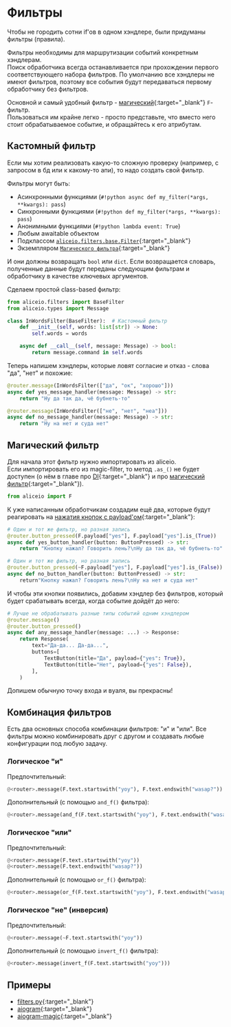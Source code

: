 # Фильтры

Чтобы не городить сотни if'ов в одном хэндлере, были придуманы фильтры (правила).

Фильтры необходимы для маршрутизации событий конкретным хэндлерам. \
Поиск обработчика всегда останавливается при прохождении первого соответствующего набора фильтров.
По умолчанию все хэндлеры не имеют фильтров, поэтому все события будут передаваться первому обработчику без фильтров.

Основной и самый удобный фильтр - [магический](https://github.com/aiogram/magic-filter){:target="_blank"} `F`-фильтр. \
Пользоваться им крайне легко - просто представьте, что вместо него стоит обрабатываемое событие, и обращайтесь к его атрибутам.

## Кастомный фильтр

Если мы хотим реализовать какую-то сложную проверку (например, с запросом в бд или к какому-то апи), то надо создать свой фильтр.

Фильтры могут быть:

* Асинхронными функциями (`#!python async def my_filter(*args, **kwargs): pass`)
* Синхронными функциями (`#!python def my_filter(*args, **kwargs): pass`)
* Анонимными функциями (`#!python lambda event: True`)
* Любым awaitable объектом
* Подклассом [`aliceio.filters.base.Filter`](../aliceio/filters/base.md){:target="_blank"}
* Экземпляром [`Магического фильтра`](../aliceio/filters/magic-filter.md){:target="_blank"}

И они должны возвращать `bool` или `dict`.
Если возвращается словарь, полученные данные будут переданы следующим фильтрам и обработчику в качестве ключевых аргументов.

Сделаем простой class-based фильтр:

```python
from aliceio.filters import BaseFilter
from aliceio.types import Message

class InWordsFilter(BaseFilter):  # Кастомный фильтр
    def __init__(self, words: list[str]) -> None:
        self.words = words

    async def __call__(self, message: Message) -> bool:
        return message.command in self.words
```

Теперь напишем хэндлеры, которые ловят согласие и отказ - слова "да", "нет" и похожие:

```python
@router.message(InWordsFilter(["да", "ок", "хорошо"]))
async def yes_message_handler(message: Message) -> str:
    return "Ну да так да, чё бубнеть-то"

@router.message(InWordsFilter(["не", "нет", "неа"]))
async def no_message_handler(message: Message) -> str:
    return "Ну на нет и суда нет"
```

## Магический фильтр

Для начала этот фильтр нужно импортировать из aliceio. \
Если импортировать его из magic-filter, то метод `.as_()` не будет доступен
(о нём в главе про [DI](dependency-injection.md){:target="_blank"} и про [магический фильтр](../aliceio/filters/magic-filter.md){:target="_blank"}).

```python
from aliceio import F
```

К уже написанным обработчикам создадим ещё два, которые будут реагировать на [нажатия кнопок с payload'ом](https://yandex.ru/dev/dialogs/alice/doc/request-buttonpressed.html){:target="_blank"}:

```python
# Один и тот же фильтр, но разная запись
@router.button_pressed(F.payload["yes"], F.payload["yes"].is_(True))
async def yes_button_handler(button: ButtonPressed) -> str:
    return "Кнопку нажал? Говорить лень?\nНу да так да, чё бубнеть-то"

# Один и тот же фильтр, но разная запись
@router.button_pressed(~F.payload["yes"], F.payload["yes"].is_(False))
async def no_button_handler(button: ButtonPressed) -> str:
    return"Кнопку нажал? Говорить лень?\nНу на нет и суда нет"
```

И чтобы эти кнопки появились, добавим хэндлер без фильтров, который будет срабатывать всегда, когда событие дойдёт до него:

```python
# Лучше не обрабатывать разные типы событий одним хэндлером
@router.message()
@router.button_pressed()
async def any_message_handler(message: ...) -> Response:
    return Response(
        text="Да-да... Да-да...",
        buttons=[
            TextButton(title="Да", payload={"yes": True}),
            TextButton(title="Нет", payload={"yes": False}),
        ],
    )
```

Допишем обычную точку входа и вуаля, вы прекрасны!

## Комбинация фильтров

Есть два основных способа комбинации фильтров: "и" и "или".
Все фильтры можно комбинировать друг с другом и создавать любые конфигурации под любую задачу.

### Логическое "и"

Предпочтительный:
```python
@<router>.message(F.text.startswith("yoy"), F.text.endswith("wasap?"))
```

Дополнительный (с помощью `and_f()` фильтра):
```python
@<router>.message(and_f(F.text.startswith("yoy"), F.text.endswith("wasap?")))
```

### Логическое "или"

Предпочтительный:
```python
@<router>.message(F.text.startswith("yoy"))
@<router>.message(F.text.endswith("wasap?"))
```

Дополнительный (с помощью `or_f()` фильтра):
```python
@<router>.message(or_f(F.text.startswith("yoy"), F.text.endswith("wasap?")))
```

### Логическое "не" (инверсия)

Предпочтительный:
```python
@<router>.message(~F.text.startswith("yoy"))
```

Дополнительный (с помощью `invert_f()` фильтра):
```python
@<router>.message(invert_f(F.text.startswith("yoy")))
```

## Примеры

* [filters.py](https://github.com/K1rL3s/aliceio/blob/master/examples/filters.py){:target="_blank"}
* [aiogram](https://docs.aiogram.dev/en/dev-3.x/dispatcher/filters/index.html){:target="_blank"}
* [aiogram-magic](https://docs.aiogram.dev/en/dev-3.x/dispatcher/filters/magic_filters.html){:target="_blank"}
